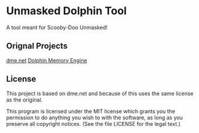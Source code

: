 # Unmasked Dolphin Tool
A tool meant for Scooby-Doo Unmasked!

## Orignal Projects

[dme.net](https://github.com/HDBSD/dme.net)
[Dolphin Memory Engine](https://github.com/aldelaro5/Dolphin-memory-engine/)

## License

This project is based on dme.net and because of this uses the same license as the original.

This program is licensed under the MIT license which grants you the permission to do anything you wish to with the software, as long as you preserve all copyright notices. (See the file LICENSE for the legal text.)
